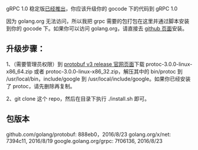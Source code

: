 gRPC 1.0 稳定版[已经推出](http://www.grpc.io/blog/gablogpost)，你应该升级你的 gocode 下的代码到 gRPC 1.0

因为 golang.org 无法访问，所以我把 grpc 需要的包打包在这里并通过脚本安装到你的 gocode 下。如果你可以访问 golang.org，请直接去 [github 页面](https://github.com/grpc/grpc-go)安装。

## 升级步骤：

1、（需要管理员权限）到 [protobuf v3 release 官网页面](https://github.com/google/protobuf/releases/tag/v3.0.0)下载 protoc-3.0.0-linux-x86_64.zip 或者 protoc-3.0.0-linux-x86_32.zip，解压其中的 bin/protoc 到 /usr/local/bin，include/google 到 /usr/local/include/google。如果你已经安装了 protoc，请先删除再复制。

2、git clone 这个 repo，然后在目录下执行 ./install.sh 即可。

## 包版本

github.com/golang/protobuf: 888eb0，2016/8/23
golang.org/x/net: 7394c11, 2016/8/19
google.golang.org/grpc: 7f06136, 2016/8/23
